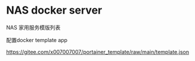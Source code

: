 # NAS docker server
NAS 家用服务模版列表

配置docker template app 

https://gitee.com/x007007007/portainer_template/raw/main/template.json